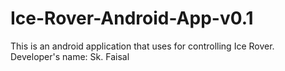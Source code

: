 # Ice-Rover-Android-App-v0.1
This is an android application that uses for controlling Ice Rover. Developer's name: Sk. Faisal
